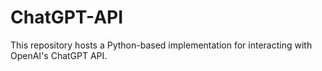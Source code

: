 # ChatGPT-API
This repository hosts a Python-based implementation for interacting with OpenAI's ChatGPT API.
